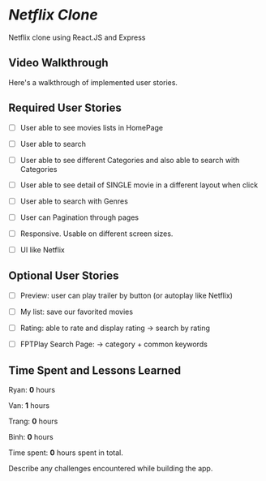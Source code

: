 # *Netflix Clone*

Netflix clone using React.JS and Express


## Video Walkthrough

Here's a walkthrough of implemented user stories.

<!-- ![](http://g.recordit.co/cURdPMSHT2.gif) -->

<!-- ## Code Reviews

This code was reviewed by @username and @otherusername. 

* [Link to PR #X](#) - reviewed by @username.
* [Link to PR #Y](#) - reviewed by @otherusername.    -->


## Required User Stories

  - [ ] User able to see movies lists in HomePage
  - [ ] User able to search
  - [ ] User able to see different Categories and also able to search with Categories
  - [ ] User able to see detail of SINGLE movie in a different layout when click
  - [ ] User able to search with Genres
  - [ ] User can Pagination through pages
  - [ ] Responsive. Usable on different screen sizes.
  - [ ] UI like Netflix


## Optional User Stories
  - [ ] Preview: user can play trailer by button (or autoplay like Netflix)
  - [ ] My list: save our favorited movies
  - [ ] Rating: able to rate and display rating -> search by rating
  - [ ] FPTPlay Search Page: -> category + common keywords


## Time Spent and Lessons Learned

Ryan: **0** hours

Van: **1** hours

Trang: **0** hours

Binh: **0** hours

Time spent: **0** hours spent in total.

Describe any challenges encountered while building the app.
